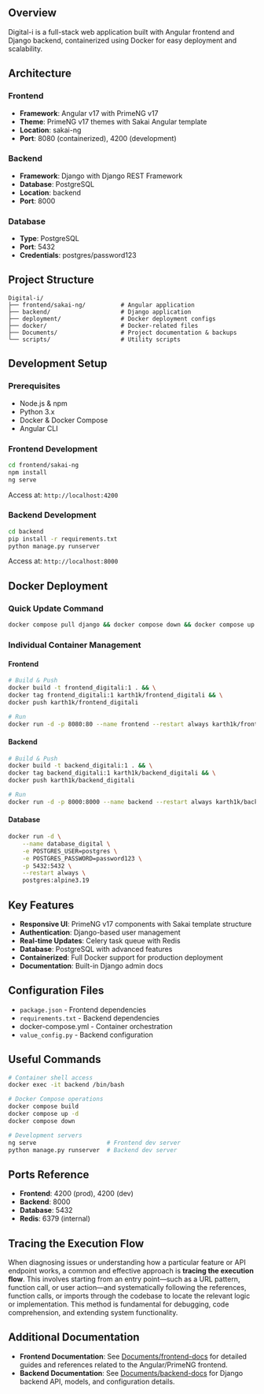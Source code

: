 ## Overview
Digital-i is a full-stack web application built with Angular frontend and Django backend, containerized using Docker for easy deployment and scalability.

## Architecture

### Frontend
- **Framework**: Angular v17 with PrimeNG v17
- **Theme**: PrimeNG v17 themes with Sakai Angular template
- **Location**: sakai-ng
- **Port**: 8080 (containerized), 4200 (development)

### Backend
- **Framework**: Django with Django REST Framework
- **Database**: PostgreSQL
- **Location**: backend
- **Port**: 8000

### Database
- **Type**: PostgreSQL 
- **Port**: 5432
- **Credentials**: postgres/password123

## Project Structure

```
Digital-i/
├── frontend/sakai-ng/          # Angular application
├── backend/                    # Django application
├── deployment/                 # Docker deployment configs
├── docker/                     # Docker-related files
├── Documents/                  # Project documentation & backups
└── scripts/                    # Utility scripts
```

## Development Setup

### Prerequisites
- Node.js & npm
- Python 3.x
- Docker & Docker Compose
- Angular CLI

### Frontend Development
```bash
cd frontend/sakai-ng
npm install
ng serve
```
Access at: `http://localhost:4200`

### Backend Development
```bash
cd backend
pip install -r requirements.txt
python manage.py runserver
```
Access at: `http://localhost:8000`

## Docker Deployment

### Quick Update Command
```bash
docker compose pull django && docker compose down && docker compose up -d
```

### Individual Container Management

#### Frontend
```bash
# Build & Push
docker build -t frontend_digitali:1 . && \
docker tag frontend_digitali:1 karth1k/frontend_digitali && \
docker push karth1k/frontend_digitali

# Run
docker run -d -p 8080:80 --name frontend --restart always karth1k/frontend_digital:latest
```

#### Backend
```bash
# Build & Push
docker build -t backend_digitali:1 . && \
docker tag backend_digitali:1 karth1k/backend_digitali && \
docker push karth1k/backend_digitali

# Run
docker run -d -p 8000:8000 --name backend --restart always karth1k/backend_digital:latest
```

#### Database
```bash
docker run -d \
    --name database_digital \
    -e POSTGRES_USER=postgres \
    -e POSTGRES_PASSWORD=password123 \
    -p 5432:5432 \
    --restart always \
    postgres:alpine3.19
```

## Key Features

- **Responsive UI**: PrimeNG v17 components with Sakai template structure
- **Authentication**: Django-based user management
- **Real-time Updates**: Celery task queue with Redis
- **Database**: PostgreSQL with advanced features
- **Containerized**: Full Docker support for production deployment
- **Documentation**: Built-in Django admin docs

## Configuration Files

- `package.json` - Frontend dependencies
- `requirements.txt` - Backend dependencies  
- docker-compose.yml - Container orchestration
- `value_config.py` - Backend configuration

## Useful Commands

```bash
# Container shell access
docker exec -it backend /bin/bash

# Docker Compose operations
docker compose build
docker compose up -d
docker compose down

# Development servers
ng serve                    # Frontend dev server
python manage.py runserver  # Backend dev server
```

## Ports Reference
- **Frontend**: 4200 (prod), 4200 (dev)
- **Backend**: 8000
- **Database**: 5432
- **Redis**: 6379 (internal)

## Tracing the Execution Flow

When diagnosing issues or understanding how a particular feature or API endpoint works, a common and effective approach is **tracing the execution flow**. This involves starting from an entry point—such as a URL pattern, function call, or user action—and systematically following the references, function calls, or imports through the codebase to locate the relevant logic or implementation. This method is fundamental for debugging, code comprehension, and extending system functionality.

## Additional Documentation

- **Frontend Documentation**: See [Documents/frontend-docs](Documents/frontend-docs) for detailed guides and references related to the Angular/PrimeNG frontend.
- **Backend Documentation**: See [Documents/backend-docs](Documents/backend-docs) for Django backend API, models, and configuration details.